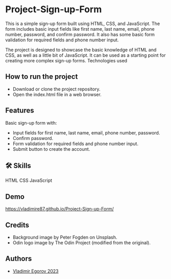# Project-Sign-up-Form

This is a simple sign-up form built using HTML, CSS, and JavaScript. The form includes basic input fields like first name, last name, email, phone number, password, and confirm password. It also has some basic form validation for required fields and phone number input.

The project is designed to showcase the basic knowledge of HTML and CSS, as well as a little bit of JavaScript. It can be used as a starting point for creating more complex sign-up forms.
Technologies used

## How to run the project

- Download or clone the project repository.
- Open the index.html file in a web browser.

## Features

Basic sign-up form with:

- Input fields for first name, last name, email, phone number, password.
- Confirm password.
- Form validation for required fields and phone number input.
- Submit button to create the account.

## 🛠 Skills

HTML
CSS
JavaScript

## Demo

https://vladimire87.github.io/Project-Sign-up-Form/

## Credits

- Background image by Peter Fogden on Unsplash.
- Odin logo image by The Odin Project (modified from the original).

## Authors

- [Vladimir Egorov 2023](https://github.com/Vladimire87)
